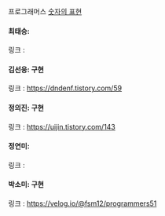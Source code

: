 프로그래머스 [숫자의 표현](https://school.programmers.co.kr/learn/courses/30/lessons/12924)<br>

#### 최태승: 
링크 : 

#### 김선웅: 구현
링크 : https://dndenf.tistory.com/59

#### 정의진: 구현
링크 : https://uijin.tistory.com/143

#### 정연미: 
링크 : 

#### 박소미: 구현
링크 : https://velog.io/@fsm12/programmers51
